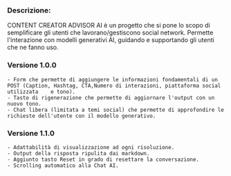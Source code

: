 ### Descrizione:
CONTENT CREATOR ADVISOR AI è un progetto che si pone lo scopo di semplificare gli utenti che lavorano/gestiscono social network. Permette l'interazione con modelli generativi AI,
guidando e supportando gli utenti che ne fanno uso.

### Versione 1.0.0
    - Form che permette di aggiungere le informazioni fondamentali di un POST (Caption, Hashtag, CTA,Numero di interazioni, piattaforma social utilizzata    e tono).
    - Tasto di rigenerazione che permette di aggiornare l'output con un nuovo tono.
    - Chat libera (limitata a temi social) che permette di approfondire le richieste dell'utente con il modello generativo.


### Versione 1.1.0
    - Adattabilità di visualizzazione ad ogni risoluzione.
    - Output della risposta ripulita dai markdown.
    - Aggiunto tasto Reset in grado di resettare la conversazione.
    - Scrolling automatico alla Chat AI. 
